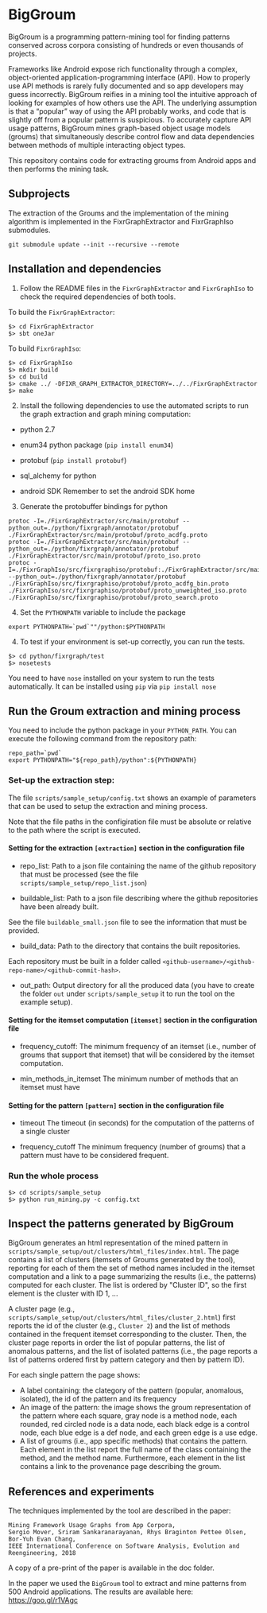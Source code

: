 # BigGroum

BigGroum is a programming pattern-mining tool for finding patterns conserved across corpora consisting of hundreds or even thousands of projects.

Frameworks like Android expose rich functionality through a complex, object-oriented application-programming interface (API). How to properly use API methods is rarely fully documented and so app developers may guess incorrectly. BigGroum reifies in a mining tool the intuitive approach of looking for examples of how others use the API. The underlying assumption is that a “popular” way of using the API probably works, and code that is slightly off from a popular pattern is suspicious. To accurately capture API usage patterns, BigGroum mines graph-based object usage models (groums) that simultaneously describe control flow and data dependencies between methods of
multiple interacting object types.

This repository contains code for extracting groums from Android apps and then performs the mining task.

## Subprojects

The extraction of the Groums and the implementation of the mining
algorithm is implemented in the FixrGraphExtractor and FixrGraphIso
submodules.

`git submodule update --init --recursive --remote`


## Installation and dependencies

1. Follow the README files in the `FixrGraphExtractor` and `FixrGraphIso` to check the required dependencies of both tools.


To build the `FixrGraphExtractor`:
```
$> cd FixrGraphExtractor
$> sbt oneJar
```

To build `FixrGraphIso`:
```
$> cd FixrGraphIso
$> mkdir build
$> cd build
$> cmake ../ -DFIXR_GRAPH_EXTRACTOR_DIRECTORY=../../FixrGraphExtractor
$> make
```


2. Install the following dependencies to use the automated scripts to run the graph extraction and graph mining computation:
- python 2.7
- enum34 python package (`pip install enum34`)
- protobuf (`pip install protobuf`)
- sql_alchemy for python


- android SDK
Remember to set the android SDK home

3. Generate the protobuffer bindings for python

```
protoc -I=./FixrGraphExtractor/src/main/protobuf --python_out=./python/fixrgraph/annotator/protobuf ./FixrGraphExtractor/src/main/protobuf/proto_acdfg.proto 
protoc -I=./FixrGraphExtractor/src/main/protobuf --python_out=./python/fixrgraph/annotator/protobuf ./FixrGraphExtractor/src/main/protobuf/proto_iso.proto
protoc -I=./FixrGraphIso/src/fixrgraphiso/protobuf:./FixrGraphExtractor/src/main/protobuf --python_out=./python/fixrgraph/annotator/protobuf ./FixrGraphIso/src/fixrgraphiso/protobuf/proto_acdfg_bin.proto ./FixrGraphIso/src/fixrgraphiso/protobuf/proto_unweighted_iso.proto ./FixrGraphIso/src/fixrgraphiso/protobuf/proto_search.proto
```

4. Set the `PYTHONPATH` variable to include the package

```
export PYTHONPATH=`pwd`""/python:$PYTHONPATH
```

4. To test if your environment is set-up correctly, you can run the tests.
```
$> cd python/fixrgraph/test
$> nosetests
```

You need to have `nose` installed on your system to run the tests automatically. It can be installed using `pip` via `pip install nose`




## Run the Groum extraction and mining process

You need to include the python package in your `PYTHON_PATH`.
You can execute the following command from the repository path:
```
repo_path=`pwd`
export PYTHONPATH="${repo_path}/python":${PYTHONPATH}
```



### Set-up the extraction step:

The file `scripts/sample_setup/config.txt` shows an example of parameters that can be used to setup the extraction and mining process.

Note that the file paths in the configiration file must be absolute or relative to the path where the script is executed.

#### Setting for the extraction `[extraction]` section in the configuration file

- repo_list:
Path to a json file containing the name of the github repository that must be processed (see the file `scripts/sample_setup/repo_list.json`)

- buildable_list:
Path to a json file describing where the github repositories have been already built.

See the file `buildable_small.json` file to see the information that must be provided.

- build_data:
Path to the directory that contains the built repositories.

Each repository must be built in a folder called `<github-username>/<github-repo-name>/<github-commit-hash>`.

- out_path:
Output directory for all the produced data (you have to create the folder `out` under `scripts/sample_setup` it to run the tool on the example setup).


#### Setting for the itemset computation `[itemset]` section in the configuration file

- frequency_cutoff:
The minimum frequency of an itemset (i.e., number of groums that support that itemset) that will be considered by the itemset computation.

- min_methods_in_itemset
The minimum number of methods that an itemset must have


#### Setting for the pattern `[pattern]` section in the configuration file

- timeout
The timeout (in seconds) for the computation of the patterns of a single cluster

- frequency_cutoff
The minimum frequency (number of groums) that a pattern must have to be considered frequent.


### Run the whole process
```
$> cd scripts/sample_setup
$> python run_mining.py -c config.txt
```


## Inspect the patterns generated by BigGroum
BigGroum generates an html representation of the mined pattern in `scripts/sample_setup/out/clusters/html_files/index.html`.
The page contains a list of clusters (itemsets of Groums generated by the tool), reporting for each of them the set of method names included in the itemset computation and a link to a page summarizing the results (i.e., the patterns) computed for each cluster.
The list is ordered by "Cluster ID", so the first element is the cluster with ID 1, ...

A cluster page (e.g., `scripts/sample_setup/out/clusters/html_files/cluster_2.html`) first reports the id of the cluster (e.g., `Cluster 2`) and the list of methods contained in the frequent itemset corresponding to the cluster.
Then, the cluster page reports in order the list of popular patterns, the list of anomalous patterns, and the list of isolated patterns (i.e., the page reports a list of patterns ordered first by pattern category and then by pattern ID).

For each single pattern the page shows:
- A label containing: the clategory of the pattern (popular, anomalous, isolated), the id of the pattern and its frequency
- An image of the pattern:
the image shows the groum representation of the pattern where each square, gray node is a method node, each rounded, red circled node is a data node, each black edge is a control node, each blue edge is a def node, and each green edge is a use edge.
- A list of groums (i.e., app specific methods) that contains the pattern. Each element in the list report the full name of the class containing the method, and the method name. Furthermore, each element in the list contains a link to the provenance page describing the groum.



## References and experiments

The techniques implemented by the tool are described in the paper:
```
Mining Framework Usage Graphs from App Corpora,
Sergio Mover, Sriram Sankaranarayanan, Rhys Braginton Pettee Olsen, Bor-Yuh Evan Chang,
IEEE International Conference on Software Analysis, Evolution and Reengineering, 2018
```

A copy of a pre-print of the paper is available in the doc folder.

In the paper we used the `BigGroum` tool to extract and mine patterns from 500 Android applications. The results are available here: https://goo.gl/r1VAgc


